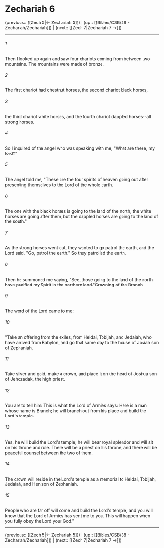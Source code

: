 # Zechariah 6

(previous:: [[Zech 5|← Zechariah 5]]) | (up:: [[Bibles/CSB/38 - Zechariah/Zechariah]]) | (next:: [[Zech 7|Zechariah 7 →]])

***


###### 1 
Then I looked up again and saw four chariots coming from between two mountains. The mountains were made of bronze. 

###### 2 
The first chariot had chestnut horses, the second chariot black horses, 

###### 3 
the third chariot white horses, and the fourth chariot dappled horses--all strong horses. 

###### 4 
So I inquired of the angel who was speaking with me, "What are these, my lord?" 

###### 5 
The angel told me, "These are the four spirits of heaven going out after presenting themselves to the Lord of the whole earth. 

###### 6 
The one with the black horses is going to the land of the north, the white horses are going after them, but the dappled horses are going to the land of the south." 

###### 7 
As the strong horses went out, they wanted to go patrol the earth, and the Lord said, "Go, patrol the earth." So they patrolled the earth. 

###### 8 
Then he summoned me saying, "See, those going to the land of the north have pacified my Spirit in the northern land."Crowning of the Branch 

###### 9 
The word of the Lord came to me: 

###### 10 
"Take an offering from the exiles, from Heldai, Tobijah, and Jedaiah, who have arrived from Babylon, and go that same day to the house of Josiah son of Zephaniah. 

###### 11 
Take silver and gold, make a crown, and place it on the head of Joshua son of Jehozadak, the high priest. 

###### 12 
You are to tell him: This is what the Lord of Armies says: Here is a man whose name is Branch; he will branch out from his place and build the Lord's temple. 

###### 13 
Yes, he will build the Lord's temple; he will bear royal splendor and will sit on his throne and rule. There will be a priest on his throne, and there will be peaceful counsel between the two of them. 

###### 14 
The crown will reside in the Lord's temple as a memorial to Heldai, Tobijah, Jedaiah, and Hen son of Zephaniah. 

###### 15 
People who are far off will come and build the Lord's temple, and you will know that the Lord of Armies has sent me to you. This will happen when you fully obey the Lord your God."

***

(previous:: [[Zech 5|← Zechariah 5]]) | (up:: [[Bibles/CSB/38 - Zechariah/Zechariah]]) | (next:: [[Zech 7|Zechariah 7 →]])

